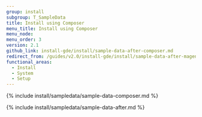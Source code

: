 ```yaml
---
group: install
subgroup: T_SampleData
title: Install using Composer
menu_title: Install using Composer
menu_node:
menu_order: 3
version: 2.1
github_link: install-gde/install/sample-data-after-composer.md
redirect_from: /guides/v2.0/install-gde/install/sample-data-after-magento.html
functional_areas:
  - Install
  - System
  - Setup
---
```


{% include install/sampledata/sample-data-composer.md %}

{% include install/sampledata/sample-data-after.md %}
